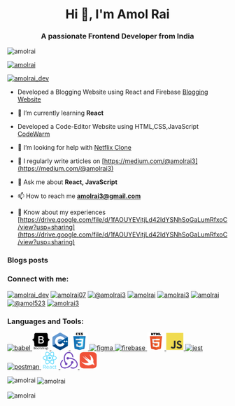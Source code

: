 <h1 align="center">Hi 👋, I'm Amol Rai</h1>
<h3 align="center">A passionate Frontend Developer from India</h3>

<p align="left"> <img src="https://komarev.com/ghpvc/?username=amolrai&label=Profile%20views&color=0e75b6&style=flat" alt="amolrai" /> </p>

<p align="left"> <a href="https://github.com/ryo-ma/github-profile-trophy"><img src="https://github-profile-trophy.vercel.app/?username=amolrai" alt="amolrai" /></a> </p>

<p align="left"> <a href="https://twitter.com/amolrai_dev" target="blank"><img src="https://img.shields.io/twitter/follow/amolrai_dev?logo=twitter&style=for-the-badge" alt="amolrai_dev" /></a> </p>

- Developed a Blogging Website using React and Firebase [Blogging Website](https://blog-f1cea.web.app)

- 🌱 I’m currently learning **React**

- Developed a Code-Editor Website using HTML,CSS,JavaScript [CodeWarm](https://codewarm-c00e8.web.app)

- 🤝 I’m looking for help with [Netflix Clone](https://netflix-35757.web.app)

- 📝 I regularly write articles on [https://medium.com/@amolrai3](https://medium.com/@amolrai3)

- 💬 Ask me about **React, JavaScript**

- 📫 How to reach me **amolrai3@gmail.com**

- 📄 Know about my experiences [https://drive.google.com/file/d/1fAOUYEVitjLd42IdYSNhSoGaLumRfxoC/view?usp=sharing](https://drive.google.com/file/d/1fAOUYEVitjLd42IdYSNhSoGaLumRfxoC/view?usp=sharing)

### Blogs posts
<!-- BLOG-POST-LIST:START -->
<!-- BLOG-POST-LIST:END -->

<h3 align="left">Connect with me:</h3>
<p align="left">
<a href="https://twitter.com/amolrai_dev" target="blank"><img align="center" src="https://raw.githubusercontent.com/rahuldkjain/github-profile-readme-generator/master/src/images/icons/Social/twitter.svg" alt="amolrai_dev" height="30" width="40" /></a>
<a href="https://linkedin.com/in/amolrai07" target="blank"><img align="center" src="https://raw.githubusercontent.com/rahuldkjain/github-profile-readme-generator/master/src/images/icons/Social/linked-in-alt.svg" alt="amolrai07" height="30" width="40" /></a>
<a href="https://medium.com/@amolrai3" target="blank"><img align="center" src="https://raw.githubusercontent.com/rahuldkjain/github-profile-readme-generator/master/src/images/icons/Social/medium.svg" alt="@amolrai3" height="30" width="40" /></a>
<a href="https://www.codechef.com/users/amolrai" target="blank"><img align="center" src="https://cdn.jsdelivr.net/npm/simple-icons@3.1.0/icons/codechef.svg" alt="amolrai" height="30" width="40" /></a>
<a href="https://www.hackerrank.com/amolrai3" target="blank"><img align="center" src="https://raw.githubusercontent.com/rahuldkjain/github-profile-readme-generator/master/src/images/icons/Social/hackerrank.svg" alt="amolrai3" height="30" width="40" /></a>
<a href="https://www.leetcode.com/amolrai" target="blank"><img align="center" src="https://raw.githubusercontent.com/rahuldkjain/github-profile-readme-generator/master/src/images/icons/Social/leet-code.svg" alt="amolrai" height="30" width="40" /></a>
<a href="https://www.hackerearth.com/@amol523" target="blank"><img align="center" src="https://raw.githubusercontent.com/rahuldkjain/github-profile-readme-generator/master/src/images/icons/Social/hackerearth.svg" alt="@amol523" height="30" width="40" /></a>
<a href="https://auth.geeksforgeeks.org/user/amolrai3" target="blank"><img align="center" src="https://raw.githubusercontent.com/rahuldkjain/github-profile-readme-generator/master/src/images/icons/Social/geeks-for-geeks.svg" alt="amolrai3" height="30" width="40" /></a>
</p>

<h3 align="left">Languages and Tools:</h3>
<p align="left"> <a href="https://babeljs.io/" target="_blank" rel="noreferrer"> <img src="https://www.vectorlogo.zone/logos/babeljs/babeljs-icon.svg" alt="babel" width="40" height="40"/> </a> <a href="https://getbootstrap.com" target="_blank" rel="noreferrer"> <img src="https://raw.githubusercontent.com/devicons/devicon/master/icons/bootstrap/bootstrap-plain-wordmark.svg" alt="bootstrap" width="40" height="40"/> </a> <a href="https://www.w3schools.com/cpp/" target="_blank" rel="noreferrer"> <img src="https://raw.githubusercontent.com/devicons/devicon/master/icons/cplusplus/cplusplus-original.svg" alt="cplusplus" width="40" height="40"/> </a> <a href="https://www.w3schools.com/css/" target="_blank" rel="noreferrer"> <img src="https://raw.githubusercontent.com/devicons/devicon/master/icons/css3/css3-original-wordmark.svg" alt="css3" width="40" height="40"/> </a> <a href="https://www.figma.com/" target="_blank" rel="noreferrer"> <img src="https://www.vectorlogo.zone/logos/figma/figma-icon.svg" alt="figma" width="40" height="40"/> </a> <a href="https://firebase.google.com/" target="_blank" rel="noreferrer"> <img src="https://www.vectorlogo.zone/logos/firebase/firebase-icon.svg" alt="firebase" width="40" height="40"/> </a> <a href="https://www.w3.org/html/" target="_blank" rel="noreferrer"> <img src="https://raw.githubusercontent.com/devicons/devicon/master/icons/html5/html5-original-wordmark.svg" alt="html5" width="40" height="40"/> </a> <a href="https://developer.mozilla.org/en-US/docs/Web/JavaScript" target="_blank" rel="noreferrer"> <img src="https://raw.githubusercontent.com/devicons/devicon/master/icons/javascript/javascript-original.svg" alt="javascript" width="40" height="40"/> </a> <a href="https://jestjs.io" target="_blank" rel="noreferrer"> <img src="https://www.vectorlogo.zone/logos/jestjsio/jestjsio-icon.svg" alt="jest" width="40" height="40"/> </a> <a href="https://postman.com" target="_blank" rel="noreferrer"> <img src="https://www.vectorlogo.zone/logos/getpostman/getpostman-icon.svg" alt="postman" width="40" height="40"/> </a> <a href="https://reactjs.org/" target="_blank" rel="noreferrer"> <img src="https://raw.githubusercontent.com/devicons/devicon/master/icons/react/react-original-wordmark.svg" alt="react" width="40" height="40"/> </a> <a href="https://redux.js.org" target="_blank" rel="noreferrer"> <img src="https://raw.githubusercontent.com/devicons/devicon/master/icons/redux/redux-original.svg" alt="redux" width="40" height="40"/> </a> <a href="https://developer.apple.com/swift/" target="_blank" rel="noreferrer"> <img src="https://raw.githubusercontent.com/devicons/devicon/master/icons/swift/swift-original.svg" alt="swift" width="40" height="40"/> </a> </p>

<p><img align="left" src="https://github-readme-stats.vercel.app/api/top-langs?username=amolrai&show_icons=true&locale=en&layout=compact" alt="amolrai" /></p>

<p>&nbsp;<img align="center" src="https://github-readme-stats.vercel.app/api?username=amolrai&show_icons=true&locale=en" alt="amolrai" /></p>

<p><img align="center" src="https://github-readme-streak-stats.herokuapp.com/?user=amolrai&" alt="amolrai" /></p>
